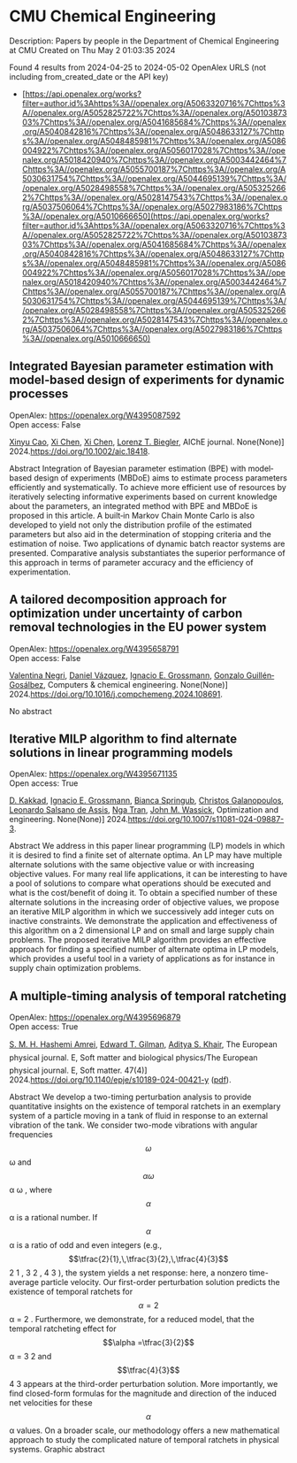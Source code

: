 # CMU Chemical Engineering
Description: Papers by people in the Department of Chemical Engineering at CMU
Created on Thu May  2 01:03:35 2024

Found 4 results from 2024-04-25 to 2024-05-02
OpenAlex URLS (not including from_created_date or the API key)
- [https://api.openalex.org/works?filter=author.id%3Ahttps%3A//openalex.org/A5063320716%7Chttps%3A//openalex.org/A5052825722%7Chttps%3A//openalex.org/A5010387303%7Chttps%3A//openalex.org/A5041685684%7Chttps%3A//openalex.org/A5040842816%7Chttps%3A//openalex.org/A5048633127%7Chttps%3A//openalex.org/A5048485981%7Chttps%3A//openalex.org/A5086004922%7Chttps%3A//openalex.org/A5056017028%7Chttps%3A//openalex.org/A5018420940%7Chttps%3A//openalex.org/A5003442464%7Chttps%3A//openalex.org/A5055700187%7Chttps%3A//openalex.org/A5030631754%7Chttps%3A//openalex.org/A5044695139%7Chttps%3A//openalex.org/A5028498558%7Chttps%3A//openalex.org/A5053252662%7Chttps%3A//openalex.org/A5028147543%7Chttps%3A//openalex.org/A5037506064%7Chttps%3A//openalex.org/A5027983186%7Chttps%3A//openalex.org/A5010666650](https://api.openalex.org/works?filter=author.id%3Ahttps%3A//openalex.org/A5063320716%7Chttps%3A//openalex.org/A5052825722%7Chttps%3A//openalex.org/A5010387303%7Chttps%3A//openalex.org/A5041685684%7Chttps%3A//openalex.org/A5040842816%7Chttps%3A//openalex.org/A5048633127%7Chttps%3A//openalex.org/A5048485981%7Chttps%3A//openalex.org/A5086004922%7Chttps%3A//openalex.org/A5056017028%7Chttps%3A//openalex.org/A5018420940%7Chttps%3A//openalex.org/A5003442464%7Chttps%3A//openalex.org/A5055700187%7Chttps%3A//openalex.org/A5030631754%7Chttps%3A//openalex.org/A5044695139%7Chttps%3A//openalex.org/A5028498558%7Chttps%3A//openalex.org/A5053252662%7Chttps%3A//openalex.org/A5028147543%7Chttps%3A//openalex.org/A5037506064%7Chttps%3A//openalex.org/A5027983186%7Chttps%3A//openalex.org/A5010666650)

## Integrated Bayesian parameter estimation with model‐based design of experiments for dynamic processes   

OpenAlex: https://openalex.org/W4395087592    
Open access: False
    
[Xinyu Cao](https://openalex.org/A5069724477), [Xi Chen](https://openalex.org/A5040431226), [Xi Chen](https://openalex.org/A5040431226), [Lorenz T. Biegler](https://openalex.org/A5052825722), AIChE journal. None(None)] 2024.https://doi.org/10.1002/aic.18418.
    
Abstract Integration of Bayesian parameter estimation (BPE) with model‐based design of experiments (MBDoE) aims to estimate process parameters efficiently and systematically. To achieve more efficient use of resources by iteratively selecting informative experiments based on current knowledge about the parameters, an integrated method with BPE and MBDoE is proposed in this article. A built‐in Markov Chain Monte Carlo is also developed to yield not only the distribution profile of the estimated parameters but also aid in the determination of stopping criteria and the estimation of noise. Two applications of dynamic batch reactor systems are presented. Comparative analysis substantiates the superior performance of this approach in terms of parameter accuracy and the efficiency of experimentation.    

    

## A tailored decomposition approach for optimization under uncertainty of carbon removal technologies in the EU power system   

OpenAlex: https://openalex.org/W4395658791    
Open access: False
    
[Valentina Negri](https://openalex.org/A5090719222), [Daniel Vázquez](https://openalex.org/A5035634406), [Ignacio E. Grossmann](https://openalex.org/A5056017028), [Gonzalo Guillén‐Gosálbez](https://openalex.org/A5001075510), Computers & chemical engineering. None(None)] 2024.https://doi.org/10.1016/j.compchemeng.2024.108691.
    
No abstract    

    

## Iterative MILP algorithm to find alternate solutions in linear programming models   

OpenAlex: https://openalex.org/W4395671135    
Open access: True
    
[D. Kakkad](https://openalex.org/A5013747228), [Ignacio E. Grossmann](https://openalex.org/A5056017028), [Bianca Springub](https://openalex.org/A5007439406), [Christos Galanopoulos](https://openalex.org/A5058221330), [Leonardo Salsano de Assis](https://openalex.org/A5082876258), [Nga Tran](https://openalex.org/A5022723188), [John M. Wassick](https://openalex.org/A5021784779), Optimization and engineering. None(None)] 2024.https://doi.org/10.1007/s11081-024-09887-3.
    
Abstract We address in this paper linear programming (LP) models in which it is desired to find a finite set of alternate optima. An LP may have multiple alternate solutions with the same objective value or with increasing objective values. For many real life applications, it can be interesting to have a pool of solutions to compare what operations should be executed and what is the cost/benefit of doing it. To obtain a specified number of these alternate solutions in the increasing order of objective values, we propose an iterative MILP algorithm in which we successively add integer cuts on inactive constraints. We demonstrate the application and effectiveness of this algorithm on a 2 dimensional LP and on small and large supply chain problems. The proposed iterative MILP algorithm provides an effective approach for finding a specified number of alternate optima in LP models, which provides a useful tool in a variety of applications as for instance in supply chain optimization problems.    

    

## A multiple-timing analysis of temporal ratcheting   

OpenAlex: https://openalex.org/W4395696879    
Open access: True
    
[S. M. H. Hashemi Amrei](https://openalex.org/A5081444645), [Edward T. Gilman](https://openalex.org/A5089485668), [Aditya S. Khair](https://openalex.org/A5018420940), The European physical journal. E, Soft matter and biological physics/The European physical journal. E, Soft matter. 47(4)] 2024.https://doi.org/10.1140/epje/s10189-024-00421-y ([pdf](https://link.springer.com/content/pdf/10.1140/epje/s10189-024-00421-y.pdf)).
    
Abstract We develop a two-timing perturbation analysis to provide quantitative insights on the existence of temporal ratchets in an exemplary system of a particle moving in a tank of fluid in response to an external vibration of the tank. We consider two-mode vibrations with angular frequencies $$\omega $$  ω  and $$\alpha \omega $$   α ω   , where $$\alpha $$  α  is a rational number. If $$\alpha $$  α  is a ratio of odd and even integers (e.g., $$\tfrac{2}{1},\,\tfrac{3}{2},\,\tfrac{4}{3}$$     2 1   ,    3 2   ,    4 3     ), the system yields a net response: here, a nonzero time-average particle velocity. Our first-order perturbation solution predicts the existence of temporal ratchets for $$\alpha =2$$   α = 2   . Furthermore, we demonstrate, for a reduced model, that the temporal ratcheting effect for $$\alpha =\tfrac{3}{2}$$   α =   3 2     and $$\tfrac{4}{3}$$    4 3    appears at the third-order perturbation solution. More importantly, we find closed-form formulas for the magnitude and direction of the induced net velocities for these $$\alpha $$  α  values. On a broader scale, our methodology offers a new mathematical approach to study the complicated nature of temporal ratchets in physical systems. Graphic abstract    

    

